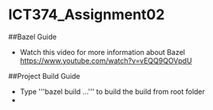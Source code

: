 # ICT374_Assignment02



##Bazel Guide
* Watch this video for more information about Bazel https://www.youtube.com/watch?v=vEQQ9QOVpdU


##Project Build Guide
* Type '''bazel build ...''' to build the build from root folder
* 
